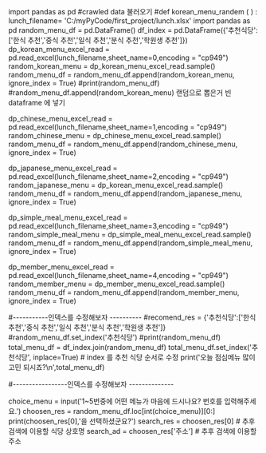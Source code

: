 import pandas as pd
#crawled data 불러오기
#def korean_menu_randem ( ) :
lunch_filename= 'C:/myPyCode/first_project/lunch.xlsx'
import pandas as pd
random_menu_df = pd.DataFrame()
df_index = pd.DataFrame({'추천식당':['한식 추천','중식 추천','일식 추천','분식 추천','학원생 추천']})
dp_korean_menu_excel_read = pd.read_excel(lunch_filename,sheet_name=0,encoding = "cp949")
random_korean_menu = dp_korean_menu_excel_read.sample()
random_menu_df = random_menu_df.append(random_korean_menu, ignore_index = True)
#print(random_menu_df)
#random_menu_df.append(random_korean_menu) 랜덤으로 뽑은거 빈 dataframe 에 넣기

dp_chinese_menu_excel_read = pd.read_excel(lunch_filename,sheet_name=1,encoding = "cp949")
random_chinese_menu = dp_chinese_menu_excel_read.sample()
random_menu_df = random_menu_df.append(random_chinese_menu, ignore_index = True)

dp_japanese_menu_excel_read = pd.read_excel(lunch_filename,sheet_name=2,encoding = "cp949")
random_japanese_menu = dp_korean_menu_excel_read.sample()
random_menu_df = random_menu_df.append(random_japanese_menu, ignore_index = True)

dp_simple_meal_menu_excel_read = pd.read_excel(lunch_filename,sheet_name=3,encoding = "cp949")
random_simple_meal_menu = dp_simple_meal_menu_excel_read.sample()
random_menu_df = random_menu_df.append(random_simple_meal_menu, ignore_index = True)

dp_member_menu_excel_read = pd.read_excel(lunch_filename,sheet_name=4,encoding = "cp949")
random_member_menu = dp_member_menu_excel_read.sample()
random_menu_df = random_menu_df.append(random_member_menu, ignore_index = True)

#-----------인덱스를 수정해보자 ----------
#recomend_res = {'추천식당':['한식 추천','중식 추천','일식 추천','분식 추천','학원생 추천']}
#random_menu_df.set_index('추천식당')
#print(random_menu_df)
total_menu_df = df_index.join(random_menu_df)
total_menu_df.set_index('추천식당', inplace=True) # index 를 추천 식당 순서로 수정
print('오늘 점심메뉴 많이 고민 되시죠?\n',total_menu_df)

#-----------------인덱스를 수정해보자 --------------

choice_menu = input('1~5번중에 어떤 메뉴가 마음에 드시나요? 번호를 입력해주세요.')
choosen_res = random_menu_df.loc[int(choice_menu)][0:]
print(choosen_res[0],'을 선택하셨군요?')
search_res = choosen_res[0] # 추후 검색에 이용할 식당 상호명
search_ad = choosen_res['주소'] # 추후 검색에 이용할 주소

